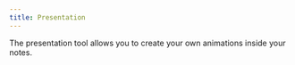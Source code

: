 ```yaml
---
title: Presentation
---
```


The presentation tool allows you to create your own animations inside your notes.
